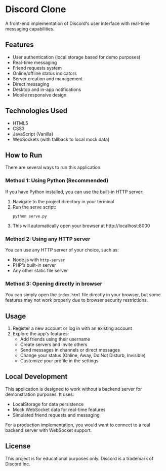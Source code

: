 # Discord Clone

A front-end implementation of Discord's user interface with real-time messaging capabilities.

## Features

- User authentication (local storage based for demo purposes)
- Real-time messaging
- Friend requests system
- Online/offline status indicators
- Server creation and management
- Direct messaging
- Desktop and in-app notifications
- Mobile responsive design

## Technologies Used

- HTML5
- CSS3
- JavaScript (Vanilla)
- WebSockets (with fallback to local mock data)

## How to Run

There are several ways to run this application:

### Method 1: Using Python (Recommended)

If you have Python installed, you can use the built-in HTTP server:

1. Navigate to the project directory in your terminal
2. Run the serve script:
   ```
   python serve.py
   ```
3. This will automatically open your browser at http://localhost:8000

### Method 2: Using any HTTP server

You can use any HTTP server of your choice, such as:

- Node.js with `http-server`
- PHP's built-in server
- Any other static file server

### Method 3: Opening directly in browser

You can simply open the `index.html` file directly in your browser, but some features may not work properly due to browser security restrictions.

## Usage

1. Register a new account or log in with an existing account
2. Explore the app's features:
   - Add friends using their username
   - Create servers and invite others
   - Send messages in channels or direct messages
   - Change your status (Online, Away, Do Not Disturb, Invisible)
   - Customize your profile in the settings

## Local Development

This application is designed to work without a backend server for demonstration purposes. It uses:

- LocalStorage for data persistence
- Mock WebSocket data for real-time features
- Simulated friend requests and messaging

For a production implementation, you would want to connect to a real backend server with WebSocket support.

## License

This project is for educational purposes only. Discord is a trademark of Discord Inc. 